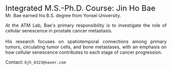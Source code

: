 <font size=5>Integrated M.S.-Ph.D. Course: Jin Ho Bae</font>
<br>
Mr. Bae earned his B.S. degree from Yonsei University.

<p style="text-align: justify;">
At the ATM Lab, Bae's primary responsibility is to investigate the role of cellular senescence in prostate cancer metastasis. 
<br>
<br>
His research focuses on spatiotemporal connections among primary tumors, circulating tumor cells, and bone metastases, with an emphasis on how cellular senescence contributes to each stage of cancer progression.
</p>

Contact: `bjh_0323@naver.com`
